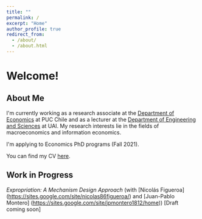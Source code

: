 ```yaml
---
title: ""
permalink: /
excerpt: "Home"
author_profile: true
redirect_from: 
  - /about/
  - /about.html
---
```


# Welcome!

## About Me

I'm currently working as a research associate at the [Department of Economics](http://economia.uc.cl) at PUC Chile and as a lecturer at the [Department of Engineering and Sciences](https://ingenieria.uai.cl/) at UAI. My research interests lie in the fields of macroeconomics and information economics.

I'm applying to Economics PhD programs (Fall 2021).

You can find my CV [here](https://vjimenezg.github.io/files/CV_VJG.pdf).

##  Work in Progress

*Expropriation: A Mechanism Design Approach* (with [Nicolás Figueroa] (https://sites.google.com/site/nicolas86figueroa/) and [Juan-Pablo Montero] (https://sites.google.com/site/jpmontero1812/home)) [Draft coming soon]

